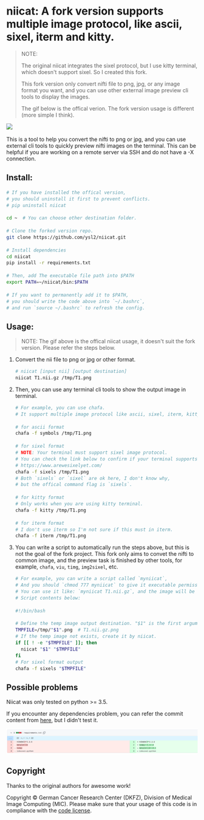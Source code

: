 # niicat: A fork version supports multiple image protocol, like ascii, sixel, iterm and kitty.

> NOTE:
>
> The original niicat integrates the sixel protocol, but I use kitty terminal, which doesn't support sixel. So I created this fork.
>
> This fork version only convert nifti file to png, jpg, or any image format you want, and you can use other external image preview cli tools to display the images.
>
> The gif below is the offical verion. The fork version usage is different (more simple I think).

![](niicat/resources/example.gif)

This is a tool to help you convert the nifti to png or jpg, and you can use external cli tools to quickly preview nifti images on the terminal.
This can be helpful if you are working on a remote server via SSH and do not have a -X connection.

## Install:

```bash
# If you have installed the offical version,
# you should uninstall it first to prevent conflicts.
# pip uninstall niicat

cd ~  # You can choose other destination folder.

# Clone the forked version repo.
git clone https://github.com/ysl2/niicat.git

# Install dependencies
cd niicat
pip install -r requirements.txt

# Then, add The executable file path into $PATH
export PATH=~/niicat/bin:$PATH

# If you want to permanently add it to $PATH,
# you should write the code above into `~/.bashrc`,
# and run `source ~/.bashrc` to refresh the config.
```

## Usage:

> NOTE: The gif above is the offical niicat usage, it doesn't suit the fork version. Please refer the steps below.

1. Convert the nii file to png or jpg or other format.

    ```bash
    # niicat [input nii] [output destination]
    niicat T1.nii.gz /tmp/T1.png
    ```

2. Then, you can use any terminal cli tools to show the output image in terminal.

    ```bash
    # For example, you can use chafa.
    # It support multiple image protocol like ascii, sixel, iterm, kitty.

    # for ascii format
    chafa -f symbols /tmp/T1.png

    # for sixel format
    # NOTE: Your terminal must support sixel image protocol.
    # You can check the link below to confirm if your terminal supports it.
    # https://www.arewesixelyet.com/
    chafa -f sixels /tmp/T1.png
    # Both `sixels` or `sixel` are ok here, I don't know why,
    # but the offical command flag is `sixels`.

    # for kitty format
    # Only works when you are using kitty terminal.
    chafa -f kitty /tmp/T1.png

    # for iterm format
    # I don't use iterm so I'm not sure if this must in iterm.
    chafa -f iterm /tmp/T1.png
    ```

3. You can write a script to automatically run the steps above, but this is not the goal of the fork project. This fork only aims to convet the nifti to common image, and the preview task is finished by other tools, for example, `chafa`, `viu`, `timg`, `img2sixel`, etc.

    ```bash
    # For example, you can write a script called `myniicat`,
    # And you should `chmod 777 myniicat` to give it executable permission.
    # You can use it like: `myniicat T1.nii.gz`, and the image will be drawn in your terminal.
    # Script contents below:

    #!/bin/bash

    # Define the temp image output destination. "$1" is the first arguments: `T1.nii.gz`.
    TMPFILE=/tmp/"$1".png  # T1.nii.gz.png
    # If the temp image not exists, create it by niicat.
    if [[ ! -e "$TMPFILE" ]]; then
      niicat "$1" "$TMPFILE"
    fi
    # For sixel format output
    chafa -f sixels "$TMPFILE"
    ```

## Possible problems

Niicat was only tested on python >= 3.5.

If you encounter any dependencies problem, you can refer the commit content from [here](https://github.com/MIC-DKFZ/niicat/compare/master...ostfor:niicat:fix/update-requirenments), but I didn't test it.

![](niicat/resources/problem.png)

## Copyright

Thanks to the original authors for awesome work!

Copyright © German Cancer Research Center (DKFZ), Division of Medical Image Computing (MIC).
Please make sure that your usage of this code is in compliance with the [code license](LICENSE).

